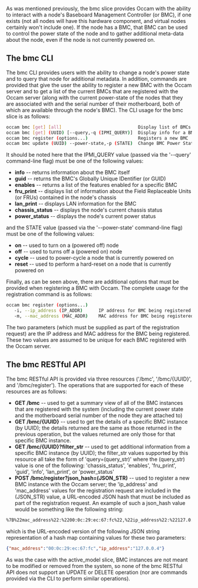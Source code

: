 As was mentioned previously, the bmc slice provides Occam with the ability to interact with a node's  Baseboard Management Controller (or BMC), if one exists (not all nodes will have this hardware component, and virtual nodes certainly won't include one).  If the node has a BMC, that BMC can be used to control the power state of the node and to gather additional meta-data about the node, even if the node is not currently powered on.

## The bmc CLI

The bmc CLI provides users with the ability to change a node's power state and to query that node for additional metadata.  In addition, commands are provided that give the user the ability to register a new BMC with the Occam server and to get a list of the current BMCs that are registered with the Occam server (along with the current power-state of the nodes that they are associated with and the serial number of their motherboard, both of which are available through the node's BMC).  The CLI usage for the bmc slice is as follows:
```bash
occam bmc [get] [all]                             Display list of BMCs
occam bmc [get] (UUID) [--query,-q (IPMI_QUERY)]  Display info for a BMC
occam bmc register (options...)                   Registers a new BMC
occam bmc update (UUID) --power-state,-p (STATE)  Change BMC Power State
```
It should be noted here that the IPMI_QUERY value (passed via the '--query' command-line flag) must be one of the following values:

* **info** -- returns information about the BMC itself
* **guid** -- returns the BMC's Globally Unique IDentifier (or GUID)
* **enables** -- returns a list of the features enabled for a specific BMC
* **fru_print** -- displays list of information about the Field Replaceable Units (or FRUs) contained in the node's chassis
* **lan_print** -- displays LAN information for the BMC
* **chassis_status** -- displays the node's current chassis status
* **power_status** -- displays the node's current power status

and the STATE value (passed via the '--power-state' command-line flag) must be one of the following values:

* **on** -- used to turn on a (powered off) node
* **off** -- used to turns off a (powered on) node
* **cycle** -- used to power-cycle a node that is currently powered on
* **reset** -- used to perform a hard-reset on a node that is currently powered on

Finally, as can be seen above, there are additional options that must be provided when registering a BMC with Occam.  The complete usage for the registration command is as follows:
```bash
occam bmc register (options...)
   -i, --ip_address (IP_ADDR)      IP address for BMC being registered
   -m, --mac_address (MAC_ADDR)    MAC address for BMC being registered
```
The two parameters (which must be supplied as part of the registration request) are the IP address and MAC address for the BMC being registered.  These two values are assumed to be unique for each BMC registered with the Occam server.

## The bmc RESTful API

The bmc RESTful API is provided via three resources ('/bmc', '/bmc/{UUID}', and '/bmc/register').  The operations that are supported for each of these resources are as follows:

* **GET /bmc** -- used to get a summary view of all of the BMC instances that are registered with the system (including the current power state and the motherboard serial number of the node they are attached to)
* **GET /bmc/{UUID}** -- used to get the details of a specific BMC instance (by UUID); the details returned are the same as those returned in the previous operation, but the values returned are only those for that specific BMC instance.
* **GET /bmc/{UUID}?filter_str** -- used to get additional information from a specific BMC instance (by UUID); the filter_str values supported by this resource all take the form of 'query=(query_str)' where the (query_str) value is one of the following:  'chassis_status', 'enables', 'fru_print', 'guid', 'info', 'lan_print', or 'power_status'
* **POST /bmc/register?json_hash=(JSON_STR)** -- used to register a new BMC instance with the Occam server; the 'ip_address' and 'mac_address' values for the registration request are included in the (JSON_STR) value, a URL-encoded JSON hash that must be included as part of the registration request.  An example of such a json_hash value would be something like the following string:
```html
%7B%22mac_address%22:%2200:0c:29:ec:67:fc%22,%22ip_address%22:%22127.0.0.4%22%7D
```
which is the URL-encoded version of the following JSON string representation of a hash map containing values for these two parameters:
```json
{"mac_address":"00:0c:29:ec:67:fc","ip_address":"127.0.0.4"}
```
As was the case with the active_model slice, BMC instances are not meant to be modified or removed from the system, so none of the bmc RESTful API does not support an UPDATE or DELETE operation (nor are commands provided via the CLI to perform similar operations).